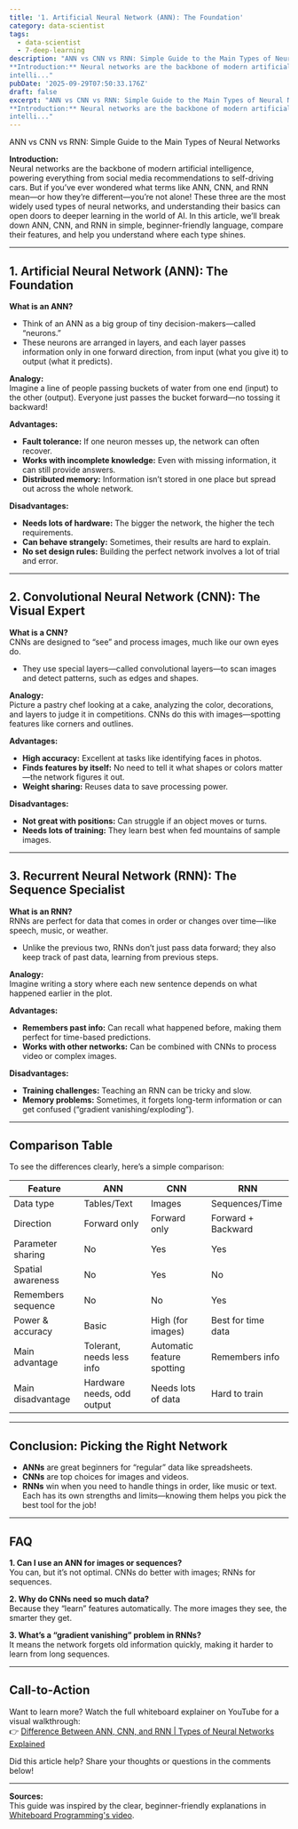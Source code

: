```yaml
---
title: '1. Artificial Neural Network (ANN): The Foundation'
category: data-scientist
tags:
  - data-scientist
  - 7-deep-learning
description: "ANN vs CNN vs RNN: Simple Guide to the Main Types of Neural Networks
**Introduction:** Neural networks are the backbone of modern artificial
intelli..."
pubDate: '2025-09-29T07:50:33.176Z'
draft: false
excerpt: "ANN vs CNN vs RNN: Simple Guide to the Main Types of Neural Networks
**Introduction:** Neural networks are the backbone of modern artificial
intelli..."
---
```


ANN vs CNN vs RNN: Simple Guide to the Main Types of Neural Networks

**Introduction:**  
Neural networks are the backbone of modern artificial intelligence, powering everything from social media recommendations to self-driving cars. But if you’ve ever wondered what terms like ANN, CNN, and RNN mean—or how they’re different—you’re not alone! These three are the most widely used types of neural networks, and understanding their basics can open doors to deeper learning in the world of AI. In this article, we’ll break down ANN, CNN, and RNN in simple, beginner-friendly language, compare their features, and help you understand where each type shines.

---

## 1. Artificial Neural Network (ANN): The Foundation

**What is an ANN?**  
- Think of an ANN as a big group of tiny decision-makers—called “neurons.”  
- These neurons are arranged in layers, and each layer passes information only in one forward direction, from input (what you give it) to output (what it predicts).

**Analogy:**  
Imagine a line of people passing buckets of water from one end (input) to the other (output). Everyone just passes the bucket forward—no tossing it backward!

**Advantages:**  
- **Fault tolerance:** If one neuron messes up, the network can often recover.  
- **Works with incomplete knowledge:** Even with missing information, it can still provide answers.  
- **Distributed memory:** Information isn’t stored in one place but spread out across the whole network.

**Disadvantages:**  
- **Needs lots of hardware:** The bigger the network, the higher the tech requirements.  
- **Can behave strangely:** Sometimes, their results are hard to explain.  
- **No set design rules:** Building the perfect network involves a lot of trial and error.

---

## 2. Convolutional Neural Network (CNN): The Visual Expert

**What is a CNN?**  
CNNs are designed to “see” and process images, much like our own eyes do.  
- They use special layers—called convolutional layers—to scan images and detect patterns, such as edges and shapes.

**Analogy:**  
Picture a pastry chef looking at a cake, analyzing the color, decorations, and layers to judge it in competitions. CNNs do this with images—spotting features like corners and outlines.

**Advantages:**  
- **High accuracy:** Excellent at tasks like identifying faces in photos.  
- **Finds features by itself:** No need to tell it what shapes or colors matter—the network figures it out.  
- **Weight sharing:** Reuses data to save processing power.

**Disadvantages:**  
- **Not great with positions:** Can struggle if an object moves or turns.  
- **Needs lots of training:** They learn best when fed mountains of sample images.

---

## 3. Recurrent Neural Network (RNN): The Sequence Specialist

**What is an RNN?**  
RNNs are perfect for data that comes in order or changes over time—like speech, music, or weather.  
- Unlike the previous two, RNNs don’t just pass data forward; they also keep track of past data, learning from previous steps.

**Analogy:**  
Imagine writing a story where each new sentence depends on what happened earlier in the plot.

**Advantages:**  
- **Remembers past info:** Can recall what happened before, making them perfect for time-based predictions.
- **Works with other networks:** Can be combined with CNNs to process video or complex images.

**Disadvantages:**  
- **Training challenges:** Teaching an RNN can be tricky and slow.
- **Memory problems:** Sometimes, it forgets long-term information or can get confused (“gradient vanishing/exploding”).

---

## Comparison Table

To see the differences clearly, here’s a simple comparison:

| Feature              | ANN                         | CNN                      | RNN                |
|----------------------|-----------------------------|--------------------------|--------------------|
| Data type            | Tables/Text                 | Images                   | Sequences/Time     |
| Direction            | Forward only                | Forward only             | Forward + Backward |
| Parameter sharing    | No                          | Yes                      | Yes                |
| Spatial awareness    | No                          | Yes                      | No                 |
| Remembers sequence   | No                          | No                       | Yes                |
| Power & accuracy     | Basic                       | High (for images)        | Best for time data |
| Main advantage       | Tolerant, needs less info   | Automatic feature spotting| Remembers info     |
| Main disadvantage    | Hardware needs, odd output  | Needs lots of data       | Hard to train      |

---

## Conclusion: Picking the Right Network  

- **ANNs** are great beginners for “regular” data like spreadsheets.  
- **CNNs** are top choices for images and videos.  
- **RNNs** win when you need to handle things in order, like music or text.  
Each has its own strengths and limits—knowing them helps you pick the best tool for the job!

---

## FAQ

**1. Can I use an ANN for images or sequences?**  
You can, but it’s not optimal. CNNs do better with images; RNNs for sequences.

**2. Why do CNNs need so much data?**  
Because they “learn” features automatically. The more images they see, the smarter they get.

**3. What’s a “gradient vanishing” problem in RNNs?**  
It means the network forgets old information quickly, making it harder to learn from long sequences.

---

## Call-to-Action

Want to learn more? Watch the full whiteboard explainer on YouTube for a visual walkthrough:  
👉 [Difference Between ANN, CNN, and RNN | Types of Neural Networks Explained](https://www.youtube.com/watch?v=u7obuspdQu4)

Did this article help? Share your thoughts or questions in the comments below!

---

**Sources:**  
This guide was inspired by the clear, beginner-friendly explanations in [Whiteboard Programming's video](https://www.youtube.com/watch?v=u7obuspdQu4).